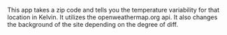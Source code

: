 This app takes a zip code and tells you the temperature variability for that location in Kelvin. It utilizes the openweathermap.org api. It also changes the background of the site depending on the degree of diff.
